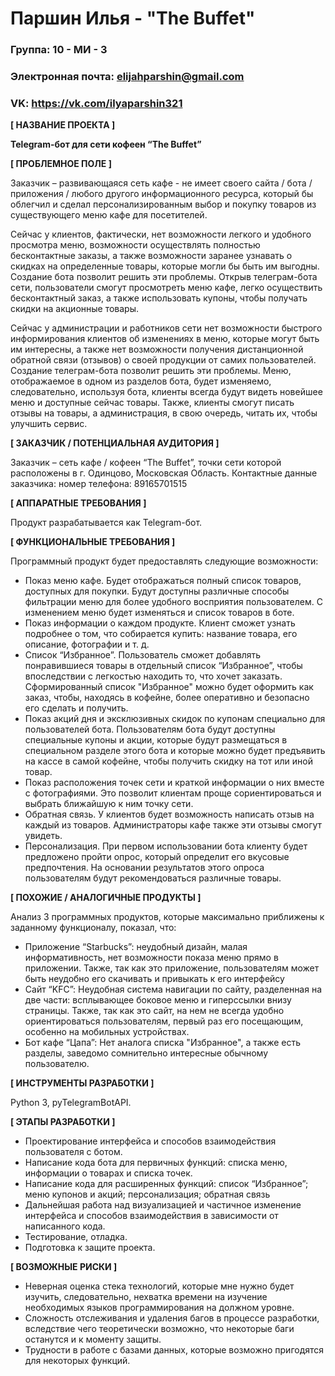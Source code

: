 # Паршин Илья - "The Buffet"

### Группа: 10 - МИ - 3
### Электронная почта: elijahparshin@gmail.com
### VK: https://vk.com/ilyaparshin321


**[ НАЗВАНИЕ ПРОЕКТА ]**

**Telegram-бот для сети кофеен “The Buffet”**

**[ ПРОБЛЕМНОЕ ПОЛЕ ]**

Заказчик – развивающаяся сеть кафе - не имеет своего сайта / бота / приложения / любого другого информационного ресурса, который бы облегчил и сделал персонализированным выбор и покупку товаров из существующего меню кафе для посетителей. 

Сейчас у клиентов, фактически, нет возможности легкого и удобного просмотра меню, возможности осуществлять полностью бесконтактные заказы, а также возможности заранее узнавать о скидках на определенные товары, которые могли бы быть им выгодны. Создание бота позволит решить эти проблемы. Открыв телеграм-бота сети, пользователи смогут просмотреть меню кафе, легко осуществить бесконтактный заказ, а также использовать купоны, чтобы получать скидки на акционные товары.

Сейчас у администрации и работников сети нет возможности быстрого информирования клиентов об изменениях в меню, которые могут быть им интересны, а также нет возможности получения дистанционной обратной связи (отзывов) о своей продукции от самих пользователей. Создание телеграм-бота позволит решить эти проблемы. Меню, отображаемое в одном из разделов бота, будет изменяемо, следовательно, используя бота, клиенты всегда будут видеть новейшее меню и доступные сейчас товары. Также, клиенты смогут писать отзывы на товары, а администрация, в свою очередь, читать их, чтобы улучшить сервис.

**[ ЗАКАЗЧИК / ПОТЕНЦИАЛЬНАЯ АУДИТОРИЯ ]**

Заказчик – сеть кафе / кофеен “The Buffet”, точки сети которой расположены в г. Одинцово, Московская Область.
Контактные данные заказчика: номер телефона: 89165701515

**[ АППАРАТНЫЕ ТРЕБОВАНИЯ ]**

Продукт разрабатывается как Telegram-бот. 

**[ ФУНКЦИОНАЛЬНЫЕ ТРЕБОВАНИЯ ]**

Программный продукт будет предоставлять следующие возможности:
* Показ меню кафе. Будет отображаться полный список товаров, доступных для покупки. Будут доступны различные способы фильтрации меню для более удобного восприятия пользователем. С изменением меню будет изменяться и список товаров в боте.
* Показ информации о каждом продукте. Клиент сможет узнать подробнее о том, что собирается купить: название товара, его описание, фотографии и т. д. 
* Список “Избранное”. Пользователь сможет добавлять понравившиеся товары в отдельный список “Избранное”, чтобы впоследствии с легкостью находить то, что хочет заказать. Сформированный список "Избранное" можно будет оформить как заказ, чтобы, находясь в кофейне, более оперативно и безопасно его сделать и получить.
* Показ акций дня и эксклюзивных скидок по купонам специально для пользователей бота. Пользователям бота будут доступны специальные купоны и акции, которые будут размещаться в специальном разделе этого бота и которые можно будет предъявить на кассе в самой кофейне, чтобы получить скидку на тот или иной товар.
* Показ расположения точек сети и краткой информации о них вместе с фотографиями. Это позволит клиентам проще сориентироваться и выбрать ближайшую к ним точку сети.
* Обратная связь. У клиентов будет возможность написать отзыв на каждый из товаров. Администраторы кафе также эти отзывы смогут увидеть.
* Персонализация. При первом использовании бота клиенту будет предложено пройти опрос, который определит его вкусовые предпочтения. На основании результатов этого опроса пользователям будут рекомендоваться различные товары.

**[ ПОХОЖИЕ / АНАЛОГИЧНЫЕ ПРОДУКТЫ ]**

Анализ 3 программных продуктов, которые максимально приближены к заданному функционалу, показал, что:
* Приложение “Starbucks”: неудобный дизайн, малая информативность, нет возможности показа меню прямо в приложении. Также, так как это приложение, пользователям может быть неудобно его скачивать и привыкать к его интерфейсу
* Сайт “KFC”:  Неудобная система навигации по сайту, разделенная на две части: всплывающее боковое меню и гиперссылки внизу страницы. Также, так как это сайт, на нем не всегда удобно ориентироваться пользователям, первый раз его посещающим, особенно на мобильных устройствах.
* Бот кафе “Цапа”: Нет аналога списка "Избранное", а также есть разделы, заведомо сомнительно интересные обычному пользователю.
 
**[ ИНСТРУМЕНТЫ РАЗРАБОТКИ ]**

Python 3, pyTelegramBotAPI.

**[ ЭТАПЫ РАЗРАБОТКИ ]**

* Проектирование интерфейса и способов взаимодействия пользователя с ботом.
* Написание кода бота для первичных функций: списка меню, информации о товарах и списка точек.
* Написание кода для расширенных функций: список “Избранное”; меню купонов и акций; персонализация; обратная связь
* Дальнейшая работа над визуализацией и частичное изменение интерфейса и способов взаимодействия в зависимости от написанного кода.
* Тестирование, отладка.
* Подготовка к защите проекта.
 
**[ ВОЗМОЖНЫЕ РИСКИ ]**
* Неверная оценка стека технологий, которые мне нужно будет изучить, следовательно, нехватка времени на изучение необходимых языков программирования на должном уровне.
* Сложность отслеживания и удаления багов в процессе разработки, вследствие чего теоретически возможно, что некоторые баги останутся и к моменту защиты.
* Трудности в работе с базами данных, которые возможно пригодятся для некоторых функций.

